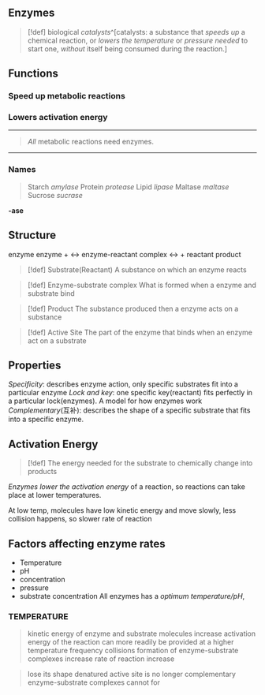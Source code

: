 ## Enzymes
> [!def]
> biological *catalysts*^[catalysts: a substance that *speeds up* a chemical reaction, or *lowers the temperature* or *pressure needed* to start one, *without* itself being consumed during the reaction.]

## Functions
### Speed up metabolic reactions
### Lowers activation energy
----------------------------
> *All* metabolic reactions need enzymes.
--------------
### Names
> Starch *amylase*
> Protein *protease*
> Lipid *lipase*
> Maltase *maltase*
> Sucrose *sucrase*

**-ase**

## Structure
enzyme                                                                     enzyme
\+            <->  enzyme-reactant complex      <->     \+
reactant                                                                     product

> [!def] Substrate(Reactant)
> A substance on which an enzyme reacts

> [!def] Enzyme-substrate complex
> What is formed when a enzyme and substrate bind

> [!def] Product
> The substance produced then a enzyme acts on a substance

> [!def] Active Site
> The part of the enzyme that binds when an enzyme act on a substrate


## Properties
*Specificity*: describes enzyme action, only specific substrates fit into a particular enzyme
*Lock and key*: one specific key(reactant) fits perfectly in a particular lock(enzymes). A model for how enzymes work
*Complementary*(互补): describes the shape of a specific substrate that fits into a specific enzyme.

## Activation Energy
> [!def] 
> The energy needed for the substrate to chemically change into products

*Enzymes lower the activation energy* of a reaction, so reactions can take place at lower temperatures.

At low temp, molecules have low kinetic energy and move slowly, less collision happens, so slower rate of reaction


## Factors affecting enzyme rates
- Temperature
- pH
- concentration
- pressure
- substrate concentration
All enzymes has a *optimum temperature/pH*, 

### TEMPERATURE
> kinetic energy of enzyme and substrate molecules increase 
> activation energy of the reaction can more readily be provided at a higher temperature
> frequency collisions
> formation of enzyme-substrate complexes increase
> rate of reaction increase

> lose its shape
> denatured
> active site is no longer complementary
> enzyme-substrate complexes cannot for